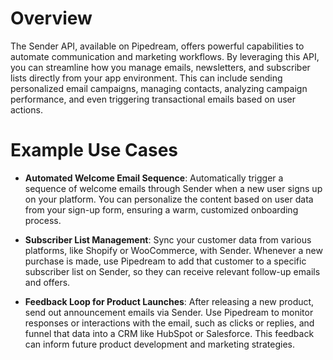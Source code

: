 # Overview

The Sender API, available on Pipedream, offers powerful capabilities to automate communication and marketing workflows. By leveraging this API, you can streamline how you manage emails, newsletters, and subscriber lists directly from your app environment. This can include sending personalized email campaigns, managing contacts, analyzing campaign performance, and even triggering transactional emails based on user actions.

# Example Use Cases

- **Automated Welcome Email Sequence**: Automatically trigger a sequence of welcome emails through Sender when a new user signs up on your platform. You can personalize the content based on user data from your sign-up form, ensuring a warm, customized onboarding process.

- **Subscriber List Management**: Sync your customer data from various platforms, like Shopify or WooCommerce, with Sender. Whenever a new purchase is made, use Pipedream to add that customer to a specific subscriber list on Sender, so they can receive relevant follow-up emails and offers.

- **Feedback Loop for Product Launches**: After releasing a new product, send out announcement emails via Sender. Use Pipedream to monitor responses or interactions with the email, such as clicks or replies, and funnel that data into a CRM like HubSpot or Salesforce. This feedback can inform future product development and marketing strategies.
